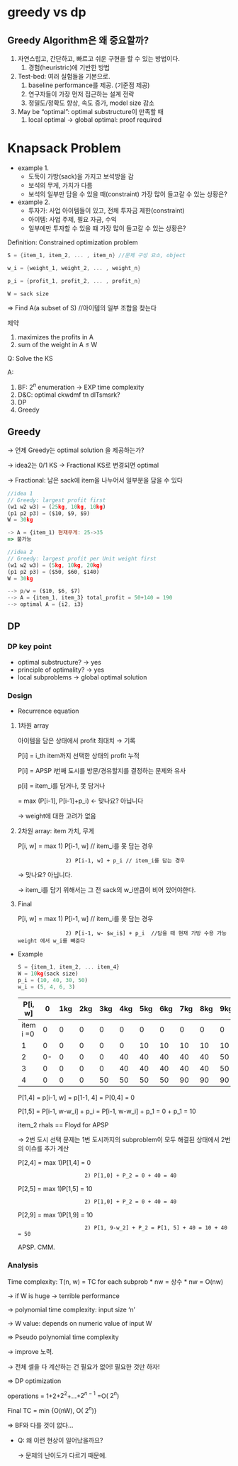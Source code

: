 # greedy vs dp

## Greedy Algorithm은 왜 중요할까?

1. 자연스럽고, 간단하고, 빠르고 쉬운 구현을 할 수 있는 방법이다.
    1. 경험(heuristric)에 기반한 방법
2. Test-bed: 여러 실험들을 기본으로.
    1. baseline performance를 제공. (기준점 제공)
    2. 연구자들이 가장 먼저 접근하는 설계 전략
    3. 정밀도/정확도 향상, 속도 증가, model size 감소
3. May be “optimal”: optimal substructure이 만족할 때
    1. local optimal → global optimal: proof required

# Knapsack Problem

- example 1.
    - 도둑이 가방(sack)을 가지고 보석방을 감
    - 보석의 무게, 가치가 다름
    - 보석의 일부만 담을 수 있을 때(constraint) 가장 많이 들고갈 수 있는 상황은?
- example 2.
    - 투자가: 사업 아이템들이 있고, 전체 투자금 제한(constraint)
    - 아이템: 사업 주제, 필요 자금, 수익
    - 일부에만 투자할 수 있을 떄 가장 많이 들고갈 수 있는 상황은?
    

Definition: Constrained optimization problem

```c
S = {item_1, item_2, ... , item_n} //문제 구성 요소, object

w_i = {weight_1, weight_2, ... , weight_n}

p_i = {profit_1, profit_2, ... , profit_n}

W = sack size
```

⇒ Find A(a subset of S) //아이템의 일부 조합을 찾는다

제약

1. maximizes the profits in A
2. sum of the weight in A ≤ W

Q: Solve the KS

A: 

1. BF: $2^n$ enumeration → EXP time complexity
2. D&C: optimal ckwdmf tn dlTsmsrk? 
3. DP
4. Greedy

## Greedy

→ 언제 Greedy는 optimal solution 을 제공하는가?

→ idea2는 0/1 KS → Fractional KS로 변경되면 optimal

→ Fractional: 남은 sack에 item을 나누어서 일부분을 담을 수 있다

```jsx
//idea 1
// Greedy: largest profit first
(w1 w2 w3) = (25kg, 10kg, 10kg)
(p1 p2 p3) = ($10, $9, $9)
W = 30kg

-> A = {item_1) 현재무게: 25->35 
=> 불가능
```

```jsx
//idea 2
// Greedy: largest profit per Unit weight first
(w1 w2 w3) = (5kg, 10kg, 20kg)
(p1 p2 p3) = ($50, $60, $140)
W = 30kg

--> p/w = ($10, $6, $7)
--> A = {item_1, item_3} total_profit = 50+140 = 190
--> optimal A = {i2, i3} 
```

## DP

### DP key point

- optimal substructure? → yes
- principle of optimality? → yes
- local subproblems → global optimal solution

### Design

- Recurrence equation
1. 1차원 array 
    
    아이템을 담은 상태에서 profit 최대치 → 기록
    
    P[i] = i_th item까지 선택한 상태의 profit 누적
    
    P[i] = APSP i번째 도시를 방문/경유할지를 결정하는 문제와 유사
    
    p[i] = item_i를 담거나, 못 담거나
    
    = max (P[i-1], P[i-1]+p_i) ← 맞나요? 아닙니다 
    
    → weight에 대한 고려가 없음
    
2. 2차원 array: item 가치, 무게
    
    P[i, w] = max 1) P[i-1, w] // item_i를 못 담는 경우
    
                      2) P[i-1, w] + p_i // item_i를 담는 경우
    
    → 맞나요? 아닙니다. 
    
    → item_i를 담기 위해서는 그 전 sack의 w_i만큼이 비어 있어야한다.
    
3. Final
    
    P[i, w] = max 1) P[i-1, w] // item_i를 못 담는 경우
    
                      2) P[i-1, w- $w_i$] + p_i  //담을 때 현재 가방 수용 가능 weight 에서 w_i를 빼준다
    
- Example
    
    ```jsx
    S = {item_1, item_2, ... item_4}
    W = 10kg(sack size)
    p_i = (10, 40, 30, 50)
    w_i = (5, 4, 6, 3)
    ```
    
    | P[i, w] | 0 | 1kg | 2kg | 3kg | 4kg  | 5kg | 6kg | 7kg | 8kg | 9kg | 10kg |
    | --- | --- | --- | --- | --- | --- | --- | --- | --- | --- | --- | --- |
    | item i =0 | 0 | 0 | 0 | 0 | 0 | 0 | 0 | 0 | 0 | 0 | 0 |
    | 1 | 0 | 0 | 0 | 0 | 0 | 10 | 10 | 10 | 10 | 10 | 10 |
    | 2 | 0- | 0 | 0 | 0 | 40 | 40 | 40 | 40 | 40 | 50 | 50 |
    | 3 | 0 | 0 | 0 | 0 | 40 | 40 | 40 | 40 | 40 | 50 | 70 |
    | 4 | 0 | 0 | 0 | 50 | 50 | 50 | 50 | 90 | 90 | 90 | 90 |
    
    P[1,4] = p[i-1, w] = p[1-1, 4] = P[0,4] = 0
    
    P[1,5] = P[i-1, w-w_i] + p_i = P[i-1, w-w_i] + p_1 = 0 + p_1 = 10
    
    item_2 rhals == Floyd for APSP
    
    → 2번 도시 선택 문제는 1번 도시까지의 subproblem이 모두 해결된 상태에서 2번의 이슈를 추가 계산
    
    P[2,4] = max 1)P[1,4] = 0
    
                           2) P[1,0] + P_2 = 0 + 40 = 40
    
    P[2,5] = max 1)P[1,5] = 10
    
                           2) P[1,0] + P_2 = 0 + 40 = 40
    
    P[2,9] = max 1)P[1,9] = 10
    
                           2) P[1, 9-w_2] + P_2 = P[1, 5] + 40 = 10 + 40 = 50
    
    APSP. CMM. 
    

### Analysis

Time complexity: T(n, w) = TC for each subprob * nw = 상수 * nw = O(nw)

→ if W is huge → terrible performance

→ polynomial time complexity: input size ‘n’

→ W value: depends on numeric value of input W

⇒ Pseudo polynomial time complexity

→ improve 노력. 

→ 전체 셀을 다 계산하는 건 필요가 없어! 필요한 것만 하자!

 ⇒ DP optimization

operations = 1+2+$2^2$+...+$2^{n-1}$ =O( $2^n$)

Final TC = min {O(nW), O( $2^n$)}

⇒ BF와 다를 것이 없다...

- Q: 왜 이런 현상이 일어났을까요?
    
    → 문제의 난이도가 다르기 때문에.